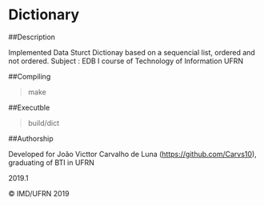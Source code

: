 # Dictionary

##Description

Implemented Data Sturct Dictionay based on a sequencial list, ordered and not ordered.
Subject : EDB I course of Technology of Information UFRN

##Compiling

>make

##Executble

>build/dict

##Authorship

Developed for João Victtor Carvalho de Luna (<https://github.com/Carvs10>), graduating of BTI in UFRN

2019.1

&copy; IMD/UFRN 2019
